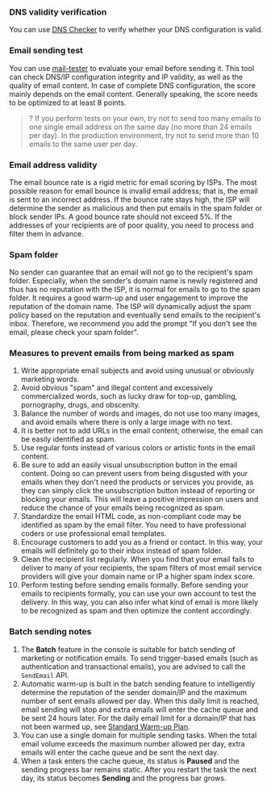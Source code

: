 [](id:dns)
### DNS validity verification

You can use [DNS Checker](https://www.whatsmydns.net/) to verify whether your DNS configuration is valid.

[](id:test)
### Email sending test

You can use [mail-tester](https://www.mail-tester.com/) to evaluate your email before sending it. This tool can check DNS/IP configuration integrity and IP validity, as well as the quality of email content. In case of complete DNS configuration, the score mainly depends on the email content. Generally speaking, the score needs to be optimized to at least 8 points.

>? If you perform tests on your own, try not to send too many emails to one single email address on the same day (no more than 24 emails per day). In the production environment, try not to send more than 10 emails to the same user per day.


[](id:add)
### Email address validity
The email bounce rate is a rigid metric for email scoring by ISPs. The most possible reason for email bounce is invalid email address; that is, the email is sent to an incorrect address. If the bounce rate stays high, the ISP will determine the sender as malicious and then put emails in the spam folder or block sender IPs. A good bounce rate should not exceed 5%. If the addresses of your recipients are of poor quality, you need to process and filter them in advance.

[](id:garbage)
### Spam folder
No sender can guarantee that an email will not go to the recipient's spam folder. Especially, when the sender's domain name is newly registered and thus has no reputation with the ISP, it is normal for emails to go to the spam folder. It requires a good warm-up and user engagement to improve the reputation of the domain name. The ISP will dynamically adjust the spam policy based on the reputation and eventually send emails to the recipient's inbox. Therefore, we recommend you add the prompt "If you don't see the email, please check your spam folder".

[](id:avoid)
### Measures to prevent emails from being marked as spam
1. Write appropriate email subjects and avoid using unusual or obviously marketing words.
2. Avoid obvious "spam" and illegal content and excessively commercialized words, such as lucky draw for top-up, gambling, pornography, drugs, and obscenity.
3. Balance the number of words and images, do not use too many images, and avoid emails where there is only a large image with no text.
4. It is better not to add URLs in the email content; otherwise, the email can be easily identified as spam.
5. Use regular fonts instead of various colors or artistic fonts in the email content.
6. Be sure to add an easily visual unsubscription button in the email content. Doing so can prevent users from being disgusted with your emails when they don't need the products or services you provide, as they can simply click the unsubscription button instead of reporting or blocking your emails. This will leave a positive impression on users and reduce the chance of your emails being recognized as spam.
7. Standardize the email HTML code, as non-compliant code may be identified as spam by the email filter. You need to have professional coders or use professional email templates.
8. Encourage customers to add you as a friend or contact. In this way, your emails will definitely go to their inbox instead of spam folder.
9. Clean the recipient list regularly. When you find that your email fails to deliver to many of your recipients, the spam filters of most email service providers will give your domain name or IP a higher spam index score.
10. Perform testing before sending emails formally. Before sending your emails to recipients formally, you can use your own account to test the delivery. In this way, you can also infer what kind of email is more likely to be recognized as spam and then optimize the content accordingly.

[](id:multiple)
### Batch sending notes
1. The **Batch** feature in the console is suitable for batch sending of marketing or notification emails. To send trigger-based emails (such as authentication and transactional emails), you are advised to call the `SendEmail` API.
2. Automatic warm-up is built in the batch sending feature to intelligently determine the reputation of the sender domain/IP and the maximum number of sent emails allowed per day. When this daily limit is reached, email sending will stop and extra emails will enter the cache queue and be sent 24 hours later. For the daily email limit for a domain/IP that has not been warmed up, see [Standard Warm-up Plan](https://intl.cloud.tencent.com/document/product/1084/43285#default).
3. You can use a single domain for multiple sending tasks. When the total email volume exceeds the maximum number allowed per day, extra emails will enter the cache queue and be sent the next day.
4. When a task enters the cache queue, its status is **Paused** and the sending progress bar remains static. After you restart the task the next day, its status becomes **Sending** and the progress bar grows.
